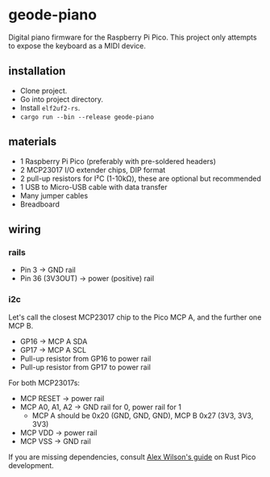 # geode-piano

Digital piano firmware for the Raspberry Pi Pico.
This project only attempts to expose the keyboard as a MIDI device.

## installation

- Clone project.
- Go into project directory.
- Install `elf2uf2-rs`.
- `cargo run --bin --release geode-piano`

## materials

- 1 Raspberry Pi Pico (preferably with pre-soldered headers)
- 2 MCP23017 I/O extender chips, DIP format
- 2 pull-up resistors for I²C (1-10kΩ), these are optional but recommended
- 1 USB to Micro-USB cable with data transfer
- Many jumper cables
- Breadboard

## wiring

### rails

- Pin 3 -> GND rail
- Pin 36 (3V3OUT) -> power (positive) rail

### i2c

Let's call the closest MCP23017 chip to the Pico MCP A, and the further one MCP B.

- GP16 -> MCP A SDA
- GP17 -> MCP A SCL
- Pull-up resistor from GP16 to power rail
- Pull-up resistor from GP17 to power rail

For both MCP23017s:

- MCP RESET -> power rail
- MCP A0, A1, A2 -> GND rail for 0, power rail for 1
    - MCP A should be 0x20 (GND, GND, GND), MCP B 0x27 (3V3, 3V3, 3V3)
- MCP VDD -> power rail
- MCP VSS -> GND rail

If you are missing dependencies, consult [Alex Wilson's guide](https://www.alexdwilson.dev/learning-in-public/how-to-program-a-raspberry-pi-pico) on Rust Pico development.
